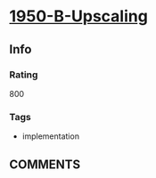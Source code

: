# [1950-B-Upscaling](https://codeforces.com/problemset/problem/1950/B)

## Info

### Rating

800

### Tags

- implementation

## __COMMENTS__

> 
